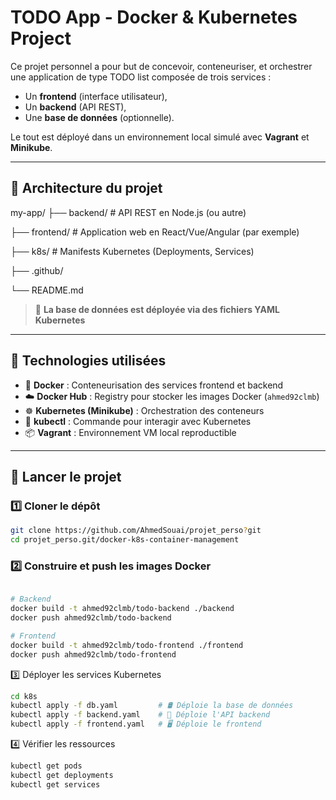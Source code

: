 # TODO App - Docker & Kubernetes Project

Ce projet personnel a pour but de concevoir, conteneuriser, et orchestrer une application de type TODO list composée de trois services :

- Un **frontend** (interface utilisateur),
- Un **backend** (API REST),
- Une **base de données** (optionnelle).

Le tout est déployé dans un environnement local simulé avec **Vagrant** et **Minikube**.

---

## 🧱 Architecture du projet

my-app/
  ├── backend/ # API REST en Node.js (ou autre) 
  
  ├── frontend/ # Application web en React/Vue/Angular (par exemple)
  
  ├── k8s/ # Manifests Kubernetes (Deployments, Services) 

  ├── .github/

  
  └── README.md


> 📌 **La base de données est déployée via des fichiers YAML Kubernetes**

---

## 🧰 Technologies utilisées

- 🐳 **Docker** : Conteneurisation des services frontend et backend  
- ☁️ **Docker Hub** : Registry pour stocker les images Docker (`ahmed92clmb`)  
- ☸️ **Kubernetes (Minikube)** : Orchestration des conteneurs  
- 🧪 **kubectl** : Commande pour interagir avec Kubernetes  
- 📦 **Vagrant** : Environnement VM local reproductible

---

## 🚀 Lancer le projet

### 1️⃣ Cloner le dépôt
```bash
git clone https://github.com/AhmedSouai/projet_perso?git
cd projet_perso.git/docker-k8s-container-management
```

### 2️⃣  Construire et push les images Docker
```bash

# Backend
docker build -t ahmed92clmb/todo-backend ./backend
docker push ahmed92clmb/todo-backend

# Frontend
docker build -t ahmed92clmb/todo-frontend ./frontend
docker push ahmed92clmb/todo-frontend
```
3️⃣ Déployer les services Kubernetes

```bash
cd k8s
kubectl apply -f db.yaml         # 🛢️ Déploie la base de données
kubectl apply -f backend.yaml    # 🔧 Déploie l'API backend
kubectl apply -f frontend.yaml   # 🖥️ Déploie le frontend
```
4️⃣ Vérifier les ressources
```bash
kubectl get pods
kubectl get deployments
kubectl get services
```

